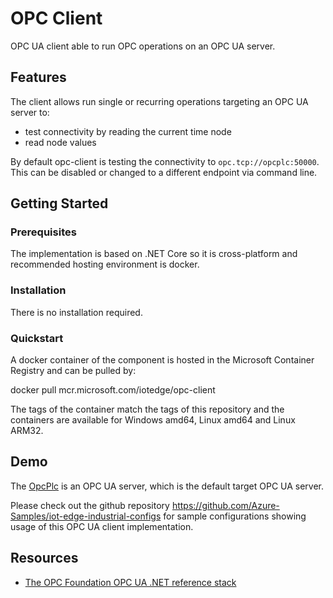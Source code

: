 # OPC Client
OPC UA client able to run OPC operations on an OPC UA server.


## Features
The client allows run single or recurring operations targeting an OPC UA server to:
- test connectivity by reading the current time node
- read node values

By default opc-client is testing the connectivity to `opc.tcp://opcplc:50000`. This can be disabled or changed to a different endpoint via command line.

## Getting Started

### Prerequisites

The implementation is based on .NET Core so it is cross-platform and recommended hosting environment is docker.

### Installation

There is no installation required.

### Quickstart

A docker container of the component is hosted in the Microsoft Container Registry and can be pulled by:

docker pull mcr.microsoft.com/iotedge/opc-client

The tags of the container match the tags of this repository and the containers are available for Windows amd64, Linux amd64 and Linux ARM32.


## Demo

The [OpcPlc](https://github.com/Azure-Samples/iot-edge-opc-plc) is an OPC UA server, which is the default target OPC UA server.

Please check out the github repository https://github.com/Azure-Samples/iot-edge-industrial-configs for sample configurations showing usage of this OPC UA client implementation.


## Resources

- [The OPC Foundation OPC UA .NET reference stack](https://github.com/OPCFoundation/UA-.NETStandard)
